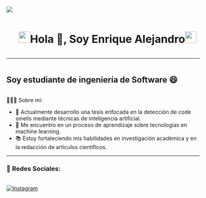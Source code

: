 <img src="https://user-images.githubusercontent.com/73097560/115834477-dbab4500-a447-11eb-908a-139a6edaec5c.gif">



<div id="user-content-toc">
  <ul align="center">
    <summary><img src="https://media.giphy.com/media/iY8CRBdQXODJSCERIr/giphy.gif" width="30px"><h1 style="display: inline-block">Hola 👋, Soy Enrique Alejandro</h1><img src="https://media.giphy.com/media/iY8CRBdQXODJSCERIr/giphy.gif" width="30px"></summary>
  </ul>
</div>

---

<h2 h1 style="display: inline-block">Soy estudiante de ingeniería de Software 😄</h2>




👨🏽‍💻 Sobre mi:

- 🔭 Actualmente desarrollo una tesis enfocada en la detección de code smells mediante técnicas de inteligencia artificial.
- 🚀 Me encuentro en un proceso de aprendizaje sobre tecnologías en machine learning.
- 📚 Estoy fortaleciendo mis habilidades en investigación académica y en la redacción de artículos científicos.

---

<div>
  <h3>📱 Redes Sociales:</h3><br>
   <!-- <a href="https://www.linkedin.com/in/gabrielbittencourtpenteado/" target="_blank"><img src="https://img.shields.io/static/v1?label=&message=Linkedin&color=0A66C2&style=for-the-badge&logo=linkedin&logoColor=whitesmoke" alt="Linkedin"></a>
    <a href="https://codepen.io/gabrlcj" target="_blank"><img src="https://img.shields.io/static/v1?label=&message=Codepen&color=%23000000&style=for-the-badge&logo=codepen&logoColor=whitesmoke" alt="Codepen"></a>
    <a href="https://dev.to/gabrlcj"><img src="https://img.shields.io/static/v1?label=&message=DEV&color=%230A0A0A&style=for-the-badge&logo=dev.to" alt="DEV"></a>
  -->
    <a href="https://www.instagram.com/enriquecm_1?igsh=N2dmdHVlcGMxeGZ0&utm_source=qr" target="_blank"><img src="https://img.shields.io/static/v1?label=&message=Instagram&color=lightpink&style=for-the-badge&logo=instagram&logoColor=black" alt="Instagram"></a>
</div>






